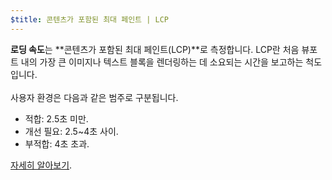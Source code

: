 ```yaml
---
$title: 콘텐츠가 포함된 최대 페인트 | LCP
---
```


**로딩 속도**는 **콘텐츠가 포함된 최대 페인트(LCP)**로 측정합니다. LCP란 처음 뷰포트 내의 가장 큰 이미지나 텍스트 블록을 렌더링하는 데 소요되는 시간을 보고하는 척도입니다. <br><br> 사용자 환경은 다음과 같은 범주로 구분됩니다.

- 적합: 2.5초 미만.
- 개선 필요: 2.5~4초 사이.
- 부적합: 4초 초과.

[자세히 알아보기](https://web.dev/lcp/).
